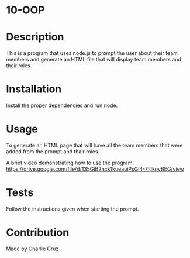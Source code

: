 # 10-OOP

# Description
This is a program that uses node.js to prompt the user about their team members and generate an HTML file that will display team members and their roles.

# Installation 
Install the proper dependencies and run node.

# Usage
To generate an HTML page that will have all the team members that were added from the prompt and thair roles.

A brief video demonstrating how to use the program.
https://drive.google.com/file/d/135GiB2nck1kueauiPsGi4-7ltlkpvBEG/view

# Tests
Follow the instructions given when starting the prompt.

# Contribution
Made by Charlie Cruz